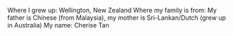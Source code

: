 Where I grew up: Wellington, New Zealand
Where my family is from: My father is Chinese (from Malaysia), my mother is Sri-Lankan/Dutch (grew up in Australia)
My name: Cherise Tan